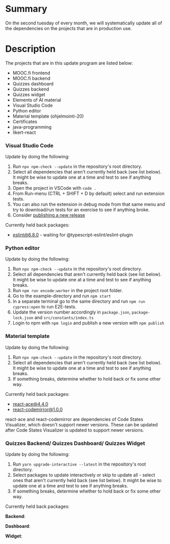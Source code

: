 # Summary
[summary]: #summary

On the second tuesday of every month, we will systematically update all of the dependencies on the projects that are in production use.

# Description
[description]: #description

The projects that are in this update program are listed below:

* MOOC.fi frontend
* MOOC.fi backend
* Quizzes dashboard
* Quizzes backend
* Quizzes widget
* Elements of AI material
* Visual Studio Code
* Python editor
* Material template (ohjelmointi-20)
* Certificates
* java-programming
* likert-react

### Visual Studio Code

Update by doing the following:
1. Run `npx npm-check --update` in the repository's root directory.
2. Select all dependencies that aren't currently held back (see list below). It might be wise to update one at a time and test to see if anything breaks.
3. Open the project in VSCode with `code .`
4. From Run-menu (CTRL + SHIFT + D by default) select and run extension tests.
5. You can also run the extension in debug mode from that same menu and try to download/run tests for an exercise to see if anything broke.
6. Consider [publishing a new release](https://github.com/rage/tmc-vscode-documents#deployment-to-marketplace)

Currently held back packages:
* eslint@6.8.0 - waiting for @typescript-eslint/eslint-plugin

### Python editor

Update by doing the following:
1. Run `npx npm-check --update` in the repository's root directory.
2. Select all dependencies that aren't currently held back (see list below). It might be wise to update one at a time and test to see if anything breaks.
3. Run `npm run encode:worker` in the project root folder.
4. Go to the example-directory and run `npm start`
5. In a separate terminal go to the same directory and run `npm run cypress:open` to run E2E-tests.
6. Update the version number accordingly in `package.json`, `package-lock.json` and `src/constants/index.ts`
7. Login to npm with `npm login` and publish a new version with `npm publish`

### Material template

Update by doing the following:
1. Run `npx npm-check --update` in the repository's root directory.
2. Select all dependencies that aren't currently held back (see list below). It might be wise to update one at a time and test to see if anything breaks.
3. If something breaks, determine whether to hold back or fix some other way.

Currently held back packages:
* react-ace@4.4.0
* react-codemirror@1.0.0

react-ace and react-codemirror are dependencies of Code States Visualizer, which doesn't support newer versions. These can be updated after Code States Visualizer is updated to support newer versions.

### Quizzes Backend/ Quizzes Dashboard/ Quizzes Widget

Update by doing the following:
1. Run `yarn upgrade-interactive --latest` in the repository's root directory.
2. Select packages to update interactively or skip to update all - select ones that aren't currently held back (see list below). It might be wise to update one at a time and test to see if anything breaks.
3. If something breaks, determine whether to hold back or fix some other way.

Currently held back packages:

**Backend**:

**Dashboard**:

**Widget**:



